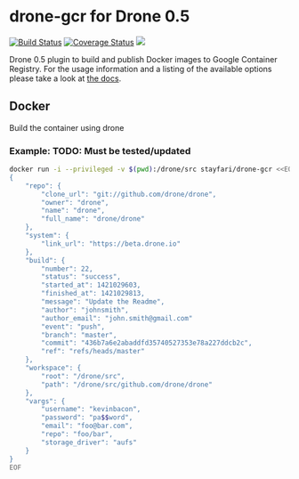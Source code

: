 # drone-gcr for Drone 0.5

[![Build Status](http://beta.drone.io/api/badges/drone-plugins/drone-gcr/status.svg)](http://beta.drone.io/drone-plugins/drone-gcr)
[![Coverage Status](https://aircover.co/badges/drone-plugins/drone-gcr/coverage.svg)](https://aircover.co/drone-plugins/drone-gcr)
[![](https://badge.imagelayers.io/plugins/drone-gcr:latest.svg)](https://imagelayers.io/?images=plugins/drone-gcr:latest 'Get your own badge on imagelayers.io')

Drone 0.5 plugin to build and publish Docker images to Google Container Registry. For the usage information and a listing of the available options please take a look at [the docs](DOCS.md).

## Docker

Build the container using drone

### Example: TODO: Must be tested/updated

```sh
docker run -i --privileged -v $(pwd):/drone/src stayfari/drone-gcr <<EOF
{
    "repo": {
        "clone_url": "git://github.com/drone/drone",
        "owner": "drone",
        "name": "drone",
        "full_name": "drone/drone"
    },
    "system": {
        "link_url": "https://beta.drone.io"
    },
    "build": {
        "number": 22,
        "status": "success",
        "started_at": 1421029603,
        "finished_at": 1421029813,
        "message": "Update the Readme",
        "author": "johnsmith",
        "author_email": "john.smith@gmail.com"
        "event": "push",
        "branch": "master",
        "commit": "436b7a6e2abaddfd35740527353e78a227ddcb2c",
        "ref": "refs/heads/master"
    },
    "workspace": {
        "root": "/drone/src",
        "path": "/drone/src/github.com/drone/drone"
    },
    "vargs": {
        "username": "kevinbacon",
        "password": "pa$$word",
        "email": "foo@bar.com",
        "repo": "foo/bar",
        "storage_driver": "aufs"
    }
}
EOF
```
